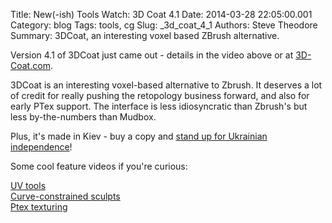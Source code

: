 Title: New(-ish) Tools Watch: 3D Coat 4.1
Date: 2014-03-28 22:05:00.001
Category: blog
Tags: tools, cg
Slug: _3d_coat_4_1
Authors: Steve Theodore
Summary: 3DCoat, an interesting voxel based ZBrush alternative.

  
Version 4.1 of 3DCoat just came out - details in the video above or at [3D-Coat.com](http://3d-coat.com/).  
  
3DCoat is an interesting voxel-based alternative to Zbrush. It deserves a lot of credit for really pushing the retopology business forward, and also for early PTex support. The interface is less idiosyncratic than Zbrush's but less by-the-numbers than Mudbox.  
  
Plus, it's made in Kiev - buy a copy and [stand up for Ukrainian independence](http://www.artistssupportukraine.com/)!  
  
Some cool feature videos if you're curious:  
  
[UV tools](https://www.youtube.com/watch?v=NjiIL81sjxA)  
[Curve-constrained sculpts](https://www.youtube.com/watch?v=x9TE6xg6Ss8&list=PL7D9A514EEC320105)  
[Ptex texturing](https://www.youtube.com/watch?v=jX0t1b2b3_Y&list=UUkj0Q5hTgsyROJU4dlNu0Mg)  
  
  


